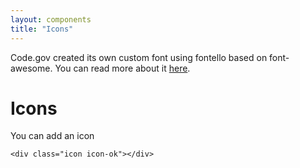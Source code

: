 ```yaml
---
layout: components
title: "Icons"
---
```


Code.gov created its own custom font using fontello based on font-awesome.
You can read more about it <a href="https://github.com/GSA/code-gov-font">here</a>.


# Icons
You can add an icon

<div class="icon icon-ok"></div>

```
<div class="icon icon-ok"></div>
```
